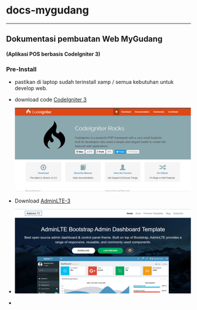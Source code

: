 # docs-mygudang
---
## Dokumentasi pembuatan Web MyGudang

#### (Aplikasi POS berbasis CodeIgniter 3)

### Pre-Install

* pastikan di laptop sudah terinstall xamp / semua kebutuhan untuk develop web.

* download code [CodeIgniter 3](https://codeigniter.com/download) 

  ![ci](/img/CI.png)

* Download [AdminLTE-3](https://adminlte.io/)

* ![adminlte-3](/img/adminltei0.png)

* 
